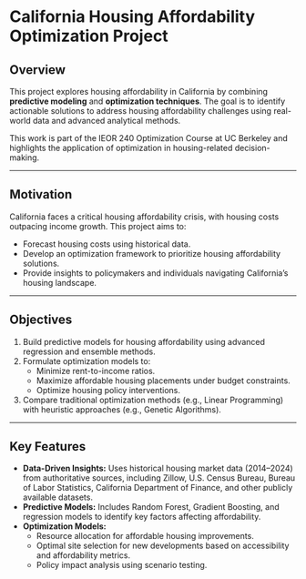 # California Housing Affordability Optimization Project

## **Overview**
This project explores housing affordability in California by combining **predictive modeling** and **optimization techniques**. The goal is to identify actionable solutions to address housing affordability challenges using real-world data and advanced analytical methods.

This work is part of the IEOR 240 Optimization Course at UC Berkeley and highlights the application of optimization in housing-related decision-making.

---

## **Motivation**
California faces a critical housing affordability crisis, with housing costs outpacing income growth. This project aims to:
- Forecast housing costs using historical data.
- Develop an optimization framework to prioritize housing affordability solutions.
- Provide insights to policymakers and individuals navigating California’s housing landscape.

---

## **Objectives**
1. Build predictive models for housing affordability using advanced regression and ensemble methods.
2. Formulate optimization models to:
   - Minimize rent-to-income ratios.
   - Maximize affordable housing placements under budget constraints.
   - Optimize housing policy interventions.
3. Compare traditional optimization methods (e.g., Linear Programming) with heuristic approaches (e.g., Genetic Algorithms).

---

## **Key Features**
- **Data-Driven Insights:** Uses historical housing market data (2014–2024) from authoritative sources, including Zillow, U.S. Census Bureau, Bureau of Labor Statistics, California Department of Finance, and other publicly available datasets.
- **Predictive Models:** Includes Random Forest, Gradient Boosting, and regression models to identify key factors affecting affordability.
- **Optimization Models:**
  - Resource allocation for affordable housing improvements.
  - Optimal site selection for new developments based on accessibility and affordability metrics.
  - Policy impact analysis using scenario testing.

<!-- ---

## **Technologies Used**
- **Programming Languages:** Python
- **Libraries:** 
  - **Data Processing:** Pandas, NumPy
  - **Modeling:** Scikit-learn, XGBoost
  - **Visualization:** Matplotlib, Seaborn
  - **Optimization:** PuLP, OR-Tools, Pyomo
- **Tools:** Jupyter Notebook, GitHub

---

## **Project Structure**
```plaintext
├── data/                  # Raw and processed datasets
├── models/                # Predictive modeling scripts
├── optimization/          # Optimization model scripts
├── results/               # Output files and visualizations
├── notebooks/             # Jupyter notebooks for exploration and testing
├── README.md              # Project documentation (this file)
└── LICENSE                # License information -->